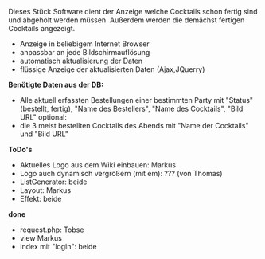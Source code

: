 Dieses Stück Software dient der Anzeige welche Cocktails schon fertig sind und abgeholt werden müssen. Außerdem werden die demächst fertigen Cocktails angezeigt.

  * Anzeige in beliebigem Internet Browser
  * anpassbar an jede Bildschirmauflösung
  * automatisch aktualisierung der Daten
  * flüssige Anzeige der aktualisierten Daten (Ajax,JQuerry)

**Benötigte Daten aus der DB:**
  * Alle aktuell erfassten Bestellungen einer bestimmten Party mit "Status" (bestellt, fertig), "Name des Bestellers", "Name des Cocktails", "Bild URL"
optional:
  * die 3 meist bestellten Cocktails des Abends mit "Name der Cocktails" und "Bild URL"


**ToDo's**

  * Aktuelles Logo aus dem Wiki einbauen: Markus
  * Logo auch dynamisch vergrößern (mit em): ??? (von Thomas)
  * ListGenerator: beide
  * Layout: Markus
  * Effekt: beide


**done**
  * request.php: Tobse
  * view Markus
  * index mit "login": beide